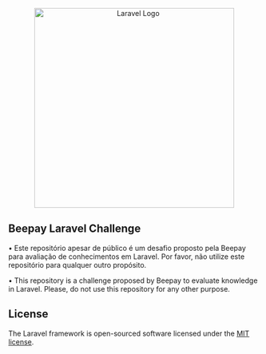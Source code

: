 <p align="center">
<img src="https://raw.githubusercontent.com/laravel/art/master/logo-lockup/5%20SVG/2%20CMYK/1%20Full%20Color/laravel-logolockup-cmyk-red.svg" width="400" alt="Laravel Logo">


## Beepay Laravel Challenge

• Este repositório apesar de público é um desafio proposto pela Beepay para avaliação de conhecimentos em Laravel. Por favor, não utilize este repositório para qualquer outro propósito.

• This repository is a challenge proposed by Beepay to evaluate knowledge in Laravel. Please, do not use this repository for any other purpose.

## License

The Laravel framework is open-sourced software licensed under the [MIT license](https://opensource.org/licenses/MIT).

